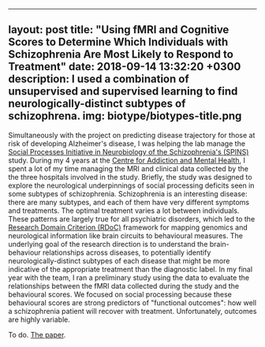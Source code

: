  ---
layout: post
title: "Using fMRI and Cognitive Scores to Determine Which Individuals with Schizophrenia Are Most Likely to Respond to Treatment"
date: 2018-09-14 13:32:20 +0300
description: I used a combination of unsupervised and supervised learning to find neurologically-distinct subtypes of schizophrena.
img: biotype/biotypes-title.png 
---

Simultaneously with the project on predicting disease trajectory for those at risk of developing Alzheimer's disease, I was helping the lab manage the [Social Processes Initiative in Neurobiology of the Schizophrenia's (SPINS)](https://academic.oup.com/schizophreniabulletin/article/45/Supplement_2/S144/5434549) study. During my 4 years at the [Centre for Addiction and Mental Health](https://www.camh.ca/en/science-and-research/institutes-and-centres/campbell-family-mental-health-research-institute/research-focus-campbell-institute/kimel-family-translational-imaging-genetics-lab), I spent a lot of my time managing the MRI and clinical data collected by the the three hospitals involved in the study. Briefly, the study was designed to explore the neurological underpinnings of social processing deficits seen in some subtypes of schizophrenia. Schizophrenia is an interesting disease: there are many subtypes, and each of them have very different symptoms and treatments. The optimal treatment varies a lot between individuals. These patterns are largely true for all psychiatric disorders, which led to the [Research Domain Criterion (RDoC)](https://www.nimh.nih.gov/research/research-funded-by-nimh/rdoc/about-rdoc.shtml) framework for mapping genomics and neurological information like brain circuits to behavioural measures. The underlying goal of the research direction is to understand the brain-behaviour relationships across diseases, to potentially identify neurologically-distinct subtypes of each disease that might be more indicative of the appropriate treatment than the diagnostic label. In my final year with the team, I ran a preliminary study using the data to evaluate the relationships between the fMRI data collected during the study and the behavioural scores. We focused on social processing because these behavioural scores are strong predictors of "functional outcomes": how well a schizophrenia patient will recover with treatment. Unfortunately, outcomes are highly variable.

To do. [The paper](https://www.sciencedirect.com/science/article/abs/pii/S0006322318314392).

